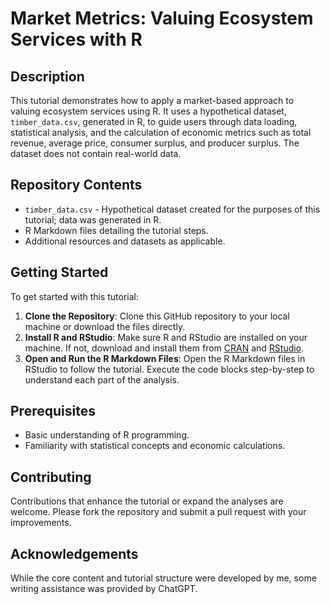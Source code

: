 # Market Metrics: Valuing Ecosystem Services with R

## Description
This tutorial demonstrates how to apply a market-based approach to valuing ecosystem services using R. It uses a hypothetical dataset, `timber_data.csv`, generated in R, to guide users through data loading, statistical analysis, and the calculation of economic metrics such as total revenue, average price, consumer surplus, and producer surplus. The dataset does not contain real-world data.

## Repository Contents
- `timber_data.csv` - Hypothetical dataset created for the purposes of this tutorial; data was generated in R.
- R Markdown files detailing the tutorial steps.
- Additional resources and datasets as applicable.

## Getting Started
To get started with this tutorial:
1. **Clone the Repository**: Clone this GitHub repository to your local machine or download the files directly.
2. **Install R and RStudio**: Make sure R and RStudio are installed on your machine. If not, download and install them from [CRAN](https://cran.r-project.org/mirrors.html) and [RStudio](https://rstudio.com/products/rstudio/download/).
3. **Open and Run the R Markdown Files**: Open the R Markdown files in RStudio to follow the tutorial. Execute the code blocks step-by-step to understand each part of the analysis.

## Prerequisites
- Basic understanding of R programming.
- Familiarity with statistical concepts and economic calculations.

## Contributing
Contributions that enhance the tutorial or expand the analyses are welcome. Please fork the repository and submit a pull request with your improvements.

## Acknowledgements
While the core content and tutorial structure were developed by me, some writing assistance was provided by ChatGPT.
